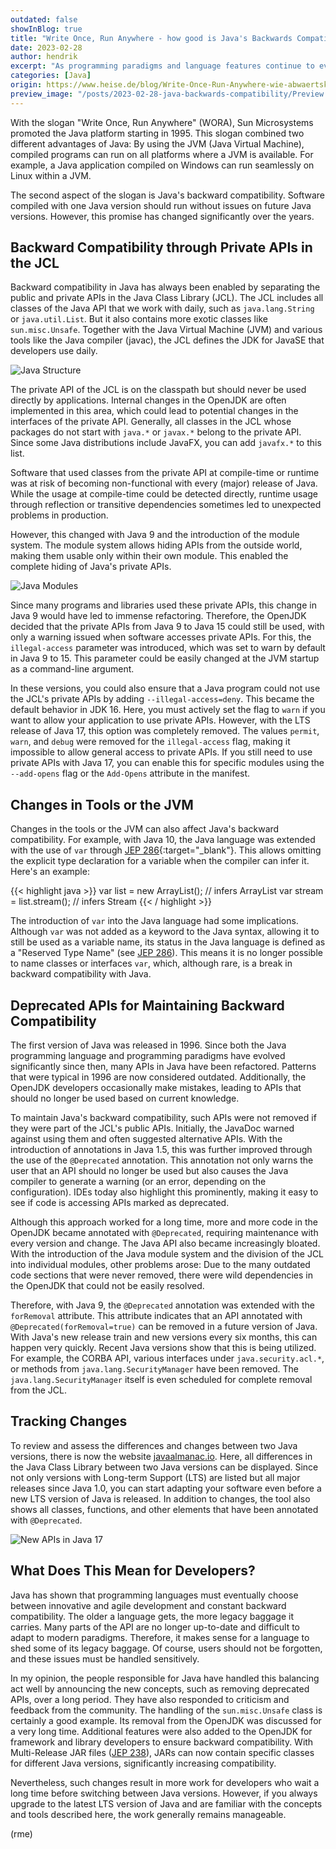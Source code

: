```yaml
---
outdated: false
showInBlog: true
title: "Write Once, Run Anywhere - how good is Java's Backwards Compatibility?"
date: 2023-02-28
author: hendrik
excerpt: "As programming paradigms and language features continue to evolve, a question arises: Can Java still maintain the always advertised backwards compatibility?"
categories: [Java]
origin: https://www.heise.de/blog/Write-Once-Run-Anywhere-wie-abwaertskompatibel-ist-Java-eigentlich-wirklich-7342188.html
preview_image: "/posts/2023-02-28-java-backwards-compatibility/Preview.jpg"
---
```


With the slogan "Write Once, Run Anywhere" (WORA), Sun Microsystems promoted the Java platform starting in 1995. This slogan combined two different advantages of Java: By using the JVM (Java Virtual Machine), compiled programs can run on all platforms where a JVM is available. For example, a Java application compiled on Windows can run seamlessly on Linux within a JVM.

The second aspect of the slogan is Java's backward compatibility. Software compiled with one Java version should run without issues on future Java versions. However, this promise has changed significantly over the years.

## Backward Compatibility through Private APIs in the JCL

Backward compatibility in Java has always been enabled by separating the public and private APIs in the Java Class Library (JCL). The JCL includes all classes of the Java API that we work with daily, such as `java.lang.String` or `java.util.List`. But it also contains more exotic classes like `sun.misc.Unsafe`. Together with the Java Virtual Machine (JVM) and various tools like the Java compiler (javac), the JCL defines the JDK for JavaSE that developers use daily.


![Java Structure](/posts/2023-02-28-java-backwards-compatibility/java-structure.jpg)

The private API of the JCL is on the classpath but should never be used directly by applications. Internal changes in the OpenJDK are often implemented in this area, which could lead to potential changes in the interfaces of the private API. Generally, all classes in the JCL whose packages do not start with `java.*` or `javax.*` belong to the private API. Since some Java distributions include JavaFX, you can add `javafx.*` to this list.

Software that used classes from the private API at compile-time or runtime was at risk of becoming non-functional with every (major) release of Java. While the usage at compile-time could be detected directly, runtime usage through reflection or transitive dependencies sometimes led to unexpected problems in production.

However, this changed with Java 9 and the introduction of the module system. The module system allows hiding APIs from the outside world, making them usable only within their own module. This enabled the complete hiding of Java's private APIs.

![Java Modules](/posts/2023-02-28-java-backwards-compatibility/java-modules.jpeg)

Since many programs and libraries used these private APIs, this change in Java 9 would have led to immense refactoring. Therefore, the OpenJDK decided that the private APIs from Java 9 to Java 15 could still be used, with only a warning issued when software accesses private APIs. For this, the `illegal-access` parameter was introduced, which was set to warn by default in Java 9 to 15. This parameter could be easily changed at the JVM startup as a command-line argument.

In these versions, you could also ensure that a Java program could not use the JCL's private APIs by adding `--illegal-access=deny`. This became the default behavior in JDK 16. Here, you must actively set the flag to `warn` if you want to allow your application to use private APIs. However, with the LTS release of Java 17, this option was completely removed. The values `permit`, `warn`, and `debug` were removed for the `illegal-access` flag, making it impossible to allow general access to private APIs. If you still need to use private APIs with Java 17, you can enable this for specific modules using the `--add-opens` flag or the `Add-Opens` attribute in the manifest.

## Changes in Tools or the JVM

Changes in the tools or the JVM can also affect Java's backward compatibility. For example, with Java 10, the Java language was extended with the use of `var` through [JEP 286](https://openjdk.org/jeps/286){:target="_blank"}. This allows omitting the explicit type declaration for a variable when the compiler can infer it. Here's an example:

{{< highlight java >}}
var list = new ArrayList<String>(); // infers ArrayList<String>
var stream = list.stream(); // infers Stream<String>
{{< / highlight >}}

The introduction of `var` into the Java language had some implications. Although `var` was not added as a keyword to the Java syntax, allowing it to still be used as a variable name, its status in the Java language is defined as a "Reserved Type Name" (see [JEP 286](https://openjdk.org/jeps/286)). This means it is no longer possible to name classes or interfaces `var`, which, although rare, is a break in backward compatibility with Java.

## Deprecated APIs for Maintaining Backward Compatibility

The first version of Java was released in 1996. Since both the Java programming language and programming paradigms have evolved significantly since then, many APIs in Java have been refactored. Patterns that were typical in 1996 are now considered outdated. Additionally, the OpenJDK developers occasionally make mistakes, leading to APIs that should no longer be used based on current knowledge.

To maintain Java's backward compatibility, such APIs were not removed if they were part of the JCL's public APIs. Initially, the JavaDoc warned against using them and often suggested alternative APIs. With the introduction of annotations in Java 1.5, this was further improved through the use of the `@Deprecated` annotation. This annotation not only warns the user that an API should no longer be used but also causes the Java compiler to generate a warning (or an error, depending on the configuration). IDEs today also highlight this prominently, making it easy to see if code is accessing APIs marked as deprecated.

Although this approach worked for a long time, more and more code in the OpenJDK became annotated with `@Deprecated`, requiring maintenance with every version and change. The Java API also became increasingly bloated. With the introduction of the Java module system and the division of the JCL into individual modules, other problems arose: Due to the many outdated code sections that were never removed, there were wild dependencies in the OpenJDK that could not be easily resolved.

Therefore, with Java 9, the `@Deprecated` annotation was extended with the `forRemoval` attribute. This attribute indicates that an API annotated with `@Deprecated(forRemoval=true)` can be removed in a future version of Java. With Java's new release train and new versions every six months, this can happen very quickly. Recent Java versions show that this is being utilized. For example, the CORBA API, various interfaces under `java.security.acl.*`, or methods from `java.lang.SecurityManager` have been removed. The `java.lang.SecurityManager` itself is even scheduled for complete removal from the JCL.

## Tracking Changes

To review and assess the differences and changes between two Java versions, there is now the website [javaalmanac.io](https://javaalmanac.io/). Here, all differences in the Java Class Library between two Java versions can be displayed. Since not only versions with Long-term Support (LTS) are listed but all major releases since Java 1.0, you can start adapting your software even before a new LTS version of Java is released. In addition to changes, the tool also shows all classes, functions, and other elements that have been annotated with `@Deprecated`.

![New APIs in Java 17](/posts/2023-02-28-java-backwards-compatibility/java-new-apis.jpg)

## What Does This Mean for Developers?

Java has shown that programming languages must eventually choose between innovative and agile development and constant backward compatibility. The older a language gets, the more legacy baggage it carries. Many parts of the API are no longer up-to-date and difficult to adapt to modern paradigms. Therefore, it makes sense for a language to shed some of its legacy baggage. Of course, users should not be forgotten, and these issues must be handled sensitively.

In my opinion, the people responsible for Java have handled this balancing act well by announcing the new concepts, such as removing deprecated APIs, over a long period. They have also responded to criticism and feedback from the community. The handling of the `sun.misc.Unsafe` class is certainly a good example. Its removal from the OpenJDK was discussed for a very long time. Additional features were also added to the OpenJDK for framework and library developers to ensure backward compatibility. With Multi-Release JAR files ([JEP 238](https://openjdk.org/jeps/238)), JARs can now contain specific classes for different Java versions, significantly increasing compatibility.

Nevertheless, such changes result in more work for developers who wait a long time before switching between Java versions. However, if you always upgrade to the latest LTS version of Java and are familiar with the concepts and tools described here, the work generally remains manageable.

(rme)